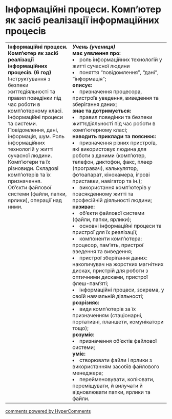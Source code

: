 <div id="hypercomments_widget" class="js-hypercomments-widget invisible"></div>

# Інформаційні процеси. Комп’ютер як засіб реалізації інформаційних процесів

<table>
  <tr>
    <td width="40%" style="vertical-align:top !important;">
<b>Інформаційні процеси. Комп’ютер як засіб реалізації інформаційних процесів. (6 год)</b><br>
Інструктування з безпеки життєдіяльності та правил поведінки під час роботи в комп’ютерному класі.<br>
Інформаційні процеси та системи. Повідомлення, дані, інформація, шум. Роль інформаційних технологій у житті сучасної людини.<br> 
Комп’ютери та їх різновиди. Складові комп’ютерів та їх призначення.<br>
Об’єкти файлової системи (файли, папки, ярлики), операції над ними.
</td>
    <td width="60%" style="vertical-align:top !important;">
<i><b>Учень (учениця)</b></i><br>
<b>має уявлення про: </b>
<li>роль інформаційних технологій у житті сучасної людини</li>
<li>поняття “повідомлення”, “дані”, “інформація”;</li>
<b>описує:</b><br>
<li>призначення процесора, пристроїв уведення, виведення та зберігання даних;</li>
<b>знає та дотримується:</b>
<li>правил поведінки та безпеки життєдіяльності під час роботи в комп’ютерному класі;</li>
<b>наводить приклади та пояснює:</b>
<li>призначення різних пристроїв, які використовує людина для роботи з даними (комп’ютер, телефон, диктофон, факс, плеєр (програвач), калькулятор, фотоапарат, кінокамера, ігрові приставки, навігатор та ін.);</li>
<li>використання комп’ютерів у повсякденному житті та професійній діяльності людини;</li>
<b>називає:</b>
<li>об’єкти файлової системи (файли, папки, ярлики);</li>
<li>основні інформаційні процеси та пристрої для їх реалізації;</li>
<li>компоненти комп’ютера: процесор, пам’ять, пристрої введення та виведення;</li>
<li>пристрої зберігання даних: накопичувач на жорстких магнітних дисках, пристрій для роботи з оптичними дисками, пристрої флеш-пам’яті;</li>
<li>інформаційні процеси, зокрема, у своїй навчальній діяльності;</li>
<b>розрізняє: </b>
<li>види комп’ютерів за їх призначенням (стаціонарні, портативні, планшети, комунікатори тощо);</li>
<b>розуміє: </b>
<li>призначення об’єктів файлової системи;</li>
<b>уміє:</b>
<li>створювати файли і ярлики з використанням засобів файлового менеджера;</li>
<li>перейменовувати, копіювати, переміщувати, й вилучати й відновлювати  папки, ярлики та файли.</li>
  </td>
</table>

<div class="js-hypercomments-container">
<a href="http://hypercomments.com" class="hc-link" title="comments widget">comments powered by HyperComments</a>
</div>